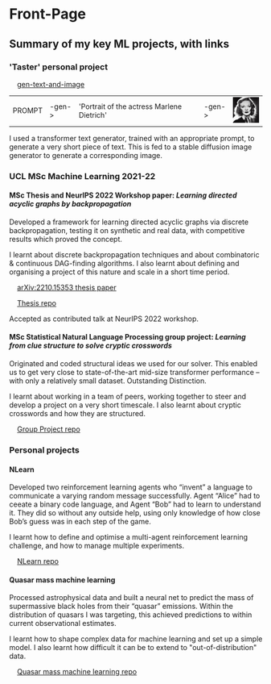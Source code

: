 # Front-Page
## Summary of my key ML projects, with links

### 'Taster' personal project

&nbsp;&nbsp;&nbsp;&nbsp;[gen-text-and-image](https://github.com/AndrewWren/gen-text-and-image)

<table><tr><td valign="center">
PROMPT <td> -gen-> <td> 'Portrait of the actress Marlene Dietrich' <td> -gen-> <td> 
<img src="https://github.com/AndrewWren/gen-text-and-image/blob/main/examples/Good/Portrait_of_the_actress_Marlene_Dietrich.jpg?raw=true" width="60"></tr></table>

I used a transformer text generator, trained with an appropriate prompt, to generate a very short piece of text. This is fed to a stable diffusion image generator to generate a corresponding image.

### UCL MSc Machine Learning 2021-22 

#### MSc Thesis and NeurIPS&nbsp;2022 Workshop paper: *Learning directed acyclic graphs by backpropagation*

Developed a framework for learning directed acyclic graphs via discrete backpropagation, testing it on synthetic and real data, with competitive results which proved the concept.

I learnt about discrete backpropagation techniques and about combinatoric & continuous DAG-finding algorithms. I also learnt about defining and organising a project of this nature and scale in a short time period.

&nbsp;&nbsp;&nbsp;&nbsp;[arXiv:2210.15353 thesis paper](https://arxiv.org/abs/2210.15353)

&nbsp;&nbsp;&nbsp;&nbsp;[Thesis repo](https://github.com/DAG-DB/DAG-DB)

Accepted as contributed talk at NeurIPS&nbsp;2022 workshop.

#### MSc Statistical Natural Language Processing group project: *Learning from clue structure to solve cryptic crosswords*

Originated and coded structural ideas we used for our solver.  This enabled us to get very close to state-of-the-art mid-size transformer performance – with only a relatively small dataset.  Outstanding Distinction.

I learnt about working in a team of peers, working together to steer and develop a project on a very short timescale.  I also learnt about cryptic crosswords and how they are structured.

&nbsp;&nbsp;&nbsp;&nbsp;[Group Project repo](https://gitlab.com/jesus.solano/ucl-nlp-coursework)

### Personal projects

#### NLearn

Developed two reinforcement learning agents who “invent” a language to communicate a varying random message successfully.  Agent “Alice” had to ceeate a binary code language, and Agent “Bob” had to learn to understand it.  They did so without any outside help, using only knowledge of how close Bob’s guess was in each step of the game.

I learnt how to define and optimise a multi-agent reinforcement learning challenge, and how to manage multiple experiments.

&nbsp;&nbsp;&nbsp;&nbsp;[NLearn repo](https://github.com/AndrewWren/NLearn)

#### Quasar mass machine learning

Processed astrophysical data and built a neural net to predict the mass of supermassive black holes from their “quasar” emissions.  Within the distribution of quasars I was targeting, this achieved predictions to within current observational estimates.

I learnt how to shape complex data for machine learning and set up a simple model.  I also learnt how difficult it can be to extend to "out-of-distribution" data. 

&nbsp;&nbsp;&nbsp;&nbsp;[Quasar mass machine learning repo](https://github.com/AndrewWren/Quasar-mass-machine-learning)
